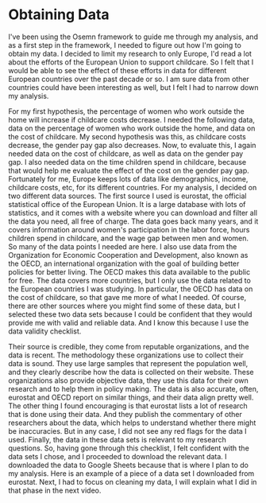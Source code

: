 # Obtaining Data

I've been using the Osemn framework to guide me through my analysis, and as a first step in the framework, I needed to figure out how I'm going to obtain my data. I decided to limit my research to only Europe, I'd read a lot about the efforts of the European Union to support childcare. So I felt that I would be able to see the effect of these efforts in data for different European countries over the past decade or so. I am sure data from other countries could have been interesting as well, but I felt I had to narrow down my analysis.

For my first hypothesis, the percentage of women who work outside the home will increase if childcare costs decrease. I needed the following data, data on the percentage of women who work outside the home, and data on the cost of childcare. My second hypothesis was this, as childcare costs decrease, the gender pay gap also decreases. Now, to evaluate this, I again needed data on the cost of childcare, as well as data on the gender pay gap. I also needed data on the time children spend in childcare, because that would help me evaluate the effect of the cost on the gender pay gap. Fortunately for me, Europe keeps lots of data like demographics, income, childcare costs, etc, for its different countries. For my analysis, I decided on two different data sources. The first source I used is eurostat, the official statistical office of the European Union. It is a large database with lots of statistics, and it comes with a website where you can download and filter all the data you need, all free of charge. The data goes back many years, and it covers information around women's participation in the labor force, hours children spend in childcare, and the wage gap between men and women. So many of the data points I needed are here. I also use data from the Organization for Economic Cooperation and Development, also known as the OECD, an international organization with the goal of building better policies for better living. The OECD makes this data available to the public for free. The data covers more countries, but I only use the data related to the European countries I was studying. In particular, the OECD has data on the cost of childcare, so that gave me more of what I needed. Of course, there are other sources where you might find some of these data, but I selected these two data sets because I could be confident that they would provide me with valid and reliable data. And I know this because I use the data validity checklist.

Their source is credible, they come from reputable organizations, and the data is recent. The methodology these organizations use to collect their data is sound. They use large samples that represent the population well, and they clearly describe how the data is collected on their website. These organizations also provide objective data, they use this data for their own research and to help them in policy making. The data is also accurate, often, eurostat and OECD report on similar things, and their data align pretty well. The other thing I found encouraging is that eurostat lists a lot of research that is done using their data. And they publish the commentary of other researchers about the data, which helps to understand whether there might be inaccuracies. But in any case, I did not see any red flags for the data I used. Finally, the data in these data sets is relevant to my research questions. So, having gone through this checklist, I felt confident with the data sets I chose, and I proceeded to download the relevant data. I downloaded the data to Google Sheets because that is where I plan to do my analysis. Here is an example of a piece of a data set I downloaded from eurostat. Next, I had to focus on cleaning my data, I will explain what I did in that phase in the next video.